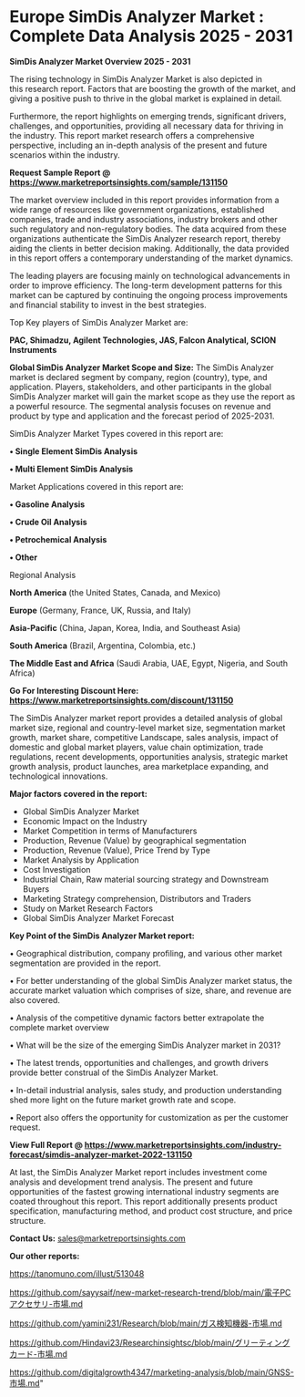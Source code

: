 # Europe SimDis Analyzer Market : Complete Data Analysis 2025 - 2031

<Strong> SimDis Analyzer Market Overview 2025 - 2031</strong>

The rising technology in SimDis Analyzer Market is also depicted in this research report. Factors that are boosting the growth of the market, and giving a positive push to thrive in the global market is explained in detail.

Furthermore, the report highlights on emerging trends, significant drivers, challenges, and opportunities, providing all necessary data for thriving in the industry. This report market research offers a comprehensive perspective, including an in-depth analysis of the present and future scenarios within the industry.

<strong>Request Sample Report @ <a href=https://www.marketreportsinsights.com/sample/131150>https://www.marketreportsinsights.com/sample/131150</a></strong>

The market overview included in this report provides information from a wide range of resources like government organizations, established companies, trade and industry associations, industry brokers and other such regulatory and non-regulatory bodies. The data acquired from these organizations authenticate the SimDis Analyzer research report, thereby aiding the clients in better decision making. Additionally, the data provided in this report offers a contemporary understanding of the market dynamics.

The leading players are focusing mainly on technological advancements in order to improve efficiency. The long-term development patterns for this market can be captured by continuing the ongoing process improvements and financial stability to invest in the best strategies.

Top Key players of SimDis Analyzer Market are:

<strong>PAC, Shimadzu, Agilent Technologies, JAS, Falcon Analytical, SCION Instruments</strong>

<strong><b>Global SimDis Analyzer Market Scope and Size:</b></strong>
The SimDis Analyzer market is declared segment by company, region (country), type, and application. Players, stakeholders, and other participants in the global SimDis Analyzer market will gain the market scope as they use the report as a powerful resource. The segmental analysis focuses on revenue and product by type and application and the forecast period of 2025-2031.

SimDis Analyzer Market Types covered in this report are:

<strong>• Single Element SimDis Analysis

• Multi Element SimDis Analysis</strong>

Market Applications covered in this report are:

<strong>• Gasoline Analysis

• Crude Oil Analysis

• Petrochemical Analysis

• Other</strong> 

Regional Analysis

<strong>North America</strong> (the United States, Canada, and Mexico)

<strong>Europe</strong> (Germany, France, UK, Russia, and Italy)

<strong>Asia-Pacific</strong> (China, Japan, Korea, India, and Southeast Asia)

<strong>South America</strong> (Brazil, Argentina, Colombia, etc.)

<strong>The Middle East and Africa</strong> (Saudi Arabia, UAE, Egypt, Nigeria, and South Africa)

<strong>Go For Interesting Discount Here: <a href=https://www.marketreportsinsights.com/discount/131150>https://www.marketreportsinsights.com/discount/131150</a></strong>

The SimDis Analyzer market report provides a detailed analysis of global market size, regional and country-level market size, segmentation market growth, market share, competitive Landscape, sales analysis, impact of domestic and global market players, value chain optimization, trade regulations, recent developments, opportunities analysis, strategic market growth analysis, product launches, area marketplace expanding, and technological innovations.

<strong><b>Major factors covered in the report:</b></strong>
<ul>
  <li>Global SimDis Analyzer Market </li>
  <li>Economic Impact on the Industry</li>
  <li>Market Competition in terms of Manufacturers</li>
  <li>Production, Revenue (Value) by geographical segmentation</li>
  <li>Production, Revenue (Value), Price Trend by Type</li>
  <li>Market Analysis by Application</li>
  <li>Cost Investigation</li>
  <li>Industrial Chain, Raw material sourcing strategy and Downstream Buyers</li>
  <li>Marketing Strategy comprehension, Distributors and Traders</li>
  <li>Study on Market Research Factors</li>
  <li>Global SimDis Analyzer Market Forecast</li>
</ul>

<strong><b>Key Point of the SimDis Analyzer Market report:</b></strong>

• Geographical distribution, company profiling, and various other market segmentation are provided in the report.

• For better understanding of the global SimDis Analyzer market status, the accurate market valuation which comprises of size, share, and revenue are also covered.

• Analysis of the competitive dynamic factors better extrapolate the complete market overview

• What will be the size of the emerging SimDis Analyzer market in 2031?

• The latest trends, opportunities and challenges, and growth drivers provide better construal of the SimDis Analyzer Market.

• In-detail industrial analysis, sales study, and production understanding shed more light on the future market growth rate and scope.

• Report also offers the opportunity for customization as per the customer request.

<strong><b>View Full Report @ <a href=https://www.marketreportsinsights.com/industry-forecast/simdis-analyzer-market-2022-131150>https://www.marketreportsinsights.com/industry-forecast/simdis-analyzer-market-2022-131150</a></b></strong>


At last, the SimDis Analyzer Market report includes investment come analysis and development trend analysis. The present and future opportunities of the fastest growing international industry segments are coated throughout this report. This report additionally presents product specification, manufacturing method, and product cost structure, and price structure.

<strong>Contact Us:</strong>
sales@marketreportsinsights.com

<strong>Our other reports:</strong>

<a href=https://tanomuno.com/illust/513048>https://tanomuno.com/illust/513048</a>

<a href=https://github.com/sayysaif/new-market-research-trend/blob/main/電子PCアクセサリ-市場.md>https://github.com/sayysaif/new-market-research-trend/blob/main/電子PCアクセサリ-市場.md</a>

<a href=https://github.com/yamini231/Research/blob/main/ガス検知機器-市場.md>https://github.com/yamini231/Research/blob/main/ガス検知機器-市場.md</a>

<a href=https://github.com/Hindavi23/Researchinsightsc/blob/main/グリーティングカード-市場.md>https://github.com/Hindavi23/Researchinsightsc/blob/main/グリーティングカード-市場.md</a>

<a href=https://github.com/digitalgrowth4347/marketing-analysis/blob/main/GNSS-市場.md>https://github.com/digitalgrowth4347/marketing-analysis/blob/main/GNSS-市場.md</a>"
